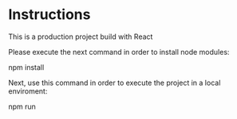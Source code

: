 # Instructions

This is a production project build with React

Please execute the next command in order to install node modules:

npm install

Next, use this command in order to execute the project in a local enviroment:

npm run
